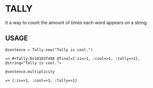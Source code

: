 TALLY
====

It a way to count the amount of times each word appears on a string. 

USAGE
-----

`@sentence = Tally.new("Tally is cool.")`

`=> #<Tally:0x10103f488 @final={:is=>1, :cool=>1, :tally=>1}, @string="Tally is cool.">`

`@sentence.multiplicity`

`=> {:is=>1, :cool=>1, :tally=>1}` 

